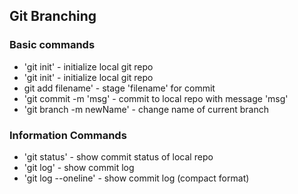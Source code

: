 ## Git Branching

### Basic commands

* 'git init' - initialize local git repo
* 'git init' - initialize local git repo
* git add filename' - stage 'filename' for commit
* 'git commit -m 'msg' - commit to local repo with message
'msg'
* 'git branch -m newName' - change name of current branch


### Information Commands

* 'git status' - show commit status of local repo
* 'git log' - show commit log
* 'git log --oneline' - show commit log (compact format)
